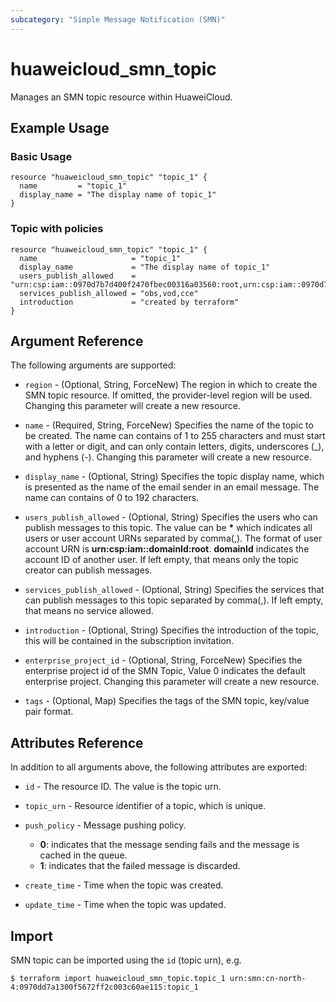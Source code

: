 ```yaml
---
subcategory: "Simple Message Notification (SMN)"
---
```


# huaweicloud_smn_topic

Manages an SMN topic resource within HuaweiCloud.

## Example Usage

### Basic Usage

```hcl
resource "huaweicloud_smn_topic" "topic_1" {
  name         = "topic_1"
  display_name = "The display name of topic_1"
}
```

### Topic with policies

```hcl
resource "huaweicloud_smn_topic" "topic_1" {
  name                     = "topic_1"
  display_name             = "The display name of topic_1"
  users_publish_allowed    = "urn:csp:iam::0970d7b7d400f2470fbec00316a03560:root,urn:csp:iam::0970d7b7d400f2470fbec00316a03561:root"
  services_publish_allowed = "obs,vod,cce"
  introduction             = "created by terraform"
}
```

## Argument Reference

The following arguments are supported:

* `region` - (Optional, String, ForceNew) The region in which to create the SMN topic resource. If omitted, the
  provider-level region will be used. Changing this parameter will create a new resource.

* `name` - (Required, String, ForceNew) Specifies the name of the topic to be created. The name can contains of 1 to 255
  characters and must start with a letter or digit, and can only contain letters, digits, underscores (_), and hyphens (-).
  Changing this parameter will create a new resource.

* `display_name` - (Optional, String) Specifies the topic display name, which is presented as the name of the email
  sender in an email message. The name can contains of 0 to 192 characters.

* `users_publish_allowed` - (Optional, String) Specifies the users who can publish messages to this topic.
  The value can be **\*** which indicates all users or user account URNs separated by comma(,). The format of
  user account URN is **urn:csp:iam::domainId:root**. **domainId** indicates the account ID of another user.
  If left empty, that means only the topic creator can publish messages.

* `services_publish_allowed` - (Optional, String) Specifies the services that can publish messages to this topic
  separated by comma(,). If left empty, that means no service allowed.

* `introduction` - (Optional, String) Specifies the introduction of the topic,
  this will be contained in the subscription invitation.

* `enterprise_project_id` - (Optional, String, ForceNew) Specifies the enterprise project id of the SMN Topic, Value 0
  indicates the default enterprise project. Changing this parameter will create a new resource.

* `tags` - (Optional, Map) Specifies the tags of the SMN topic, key/value pair format.

## Attributes Reference

In addition to all arguments above, the following attributes are exported:

* `id` - The resource ID. The value is the topic urn.

* `topic_urn` - Resource identifier of a topic, which is unique.

* `push_policy` - Message pushing policy.
  + **0**: indicates that the message sending fails and the message is cached in the queue.
  + **1**: indicates that the failed message is discarded.

* `create_time` - Time when the topic was created.

* `update_time` - Time when the topic was updated.

## Import

SMN topic can be imported using the `id` (topic urn), e.g.

```
$ terraform import huaweicloud_smn_topic.topic_1 urn:smn:cn-north-4:0970dd7a1300f5672ff2c003c60ae115:topic_1
```

